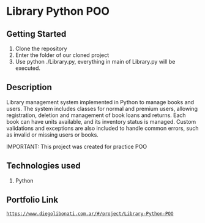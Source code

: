 # Library Python POO

## Getting Started

1. Clone the repository
2. Enter the folder of our cloned project
3. Use python ./Library.py, everything in main of Library.py will be executed.

## Description

Library management system implemented in Python to manage books and users. The system includes classes for normal and premium users, allowing registration, deletion and management of book loans and returns. Each book can have units available, and its inventory status is managed. Custom validations and exceptions are also included to handle common errors, such as invalid or missing users or books.

IMPORTANT: This project was created for practice POO

## Technologies used

1. Python

## Portfolio Link

[`https://www.diegolibonati.com.ar/#/project/Library-Python-POO`](https://www.diegolibonati.com.ar/#/project/Library-Python-POO)
